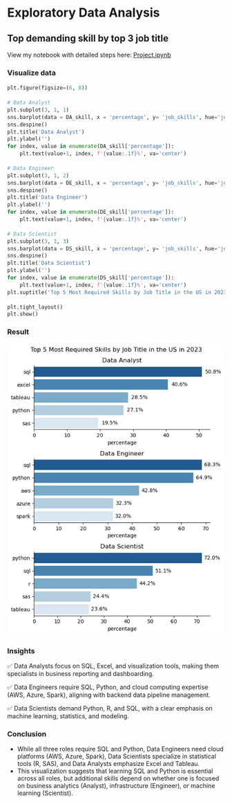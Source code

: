 # Exploratory Data Analysis
## Top demanding skill by top 3 job title
View my notebook with detailed steps here: 
[Project.ipynb](project_youtube\project.ipynb)
### Visualize data
```python
plt.figure(figsize=(6, 8))

# Data Analyst
plt.subplot(3, 1, 1)
sns.barplot(data = DA_skill, x = 'percentage', y= 'job_skills', hue='job_skills', palette='Blues_r', legend = False)
sns.despine()
plt.title('Data Analyst')
plt.ylabel('')
for index, value in enumerate(DA_skill['percentage']):
    plt.text(value+1, index, f'{value:.1f}%', va='center')

# Data Engineer
plt.subplot(3, 1, 2)
sns.barplot(data = DE_skill, x = 'percentage', y= 'job_skills', hue='job_skills', palette='Blues_r', legend = False)
sns.despine()
plt.title('Data Engineer')
plt.ylabel('')
for index, value in enumerate(DE_skill['percentage']):
    plt.text(value+1, index, f'{value:.1f}%', va='center')

# Data Scientist
plt.subplot(3, 1, 3)
sns.barplot(data = DS_skill, x = 'percentage', y= 'job_skills', hue='job_skills', palette='Blues_r', legend = False)
sns.despine()
plt.title('Data Scientist')
plt.ylabel('')
for index, value in enumerate(DS_skill['percentage']):
    plt.text(value+1, index, f'{value:.1f}%', va='center')
plt.suptitle('Top 5 Most Required Skills by Job Title in the US in 2023')

plt.tight_layout()
plt.show()
```
### Result
![Visualization](image.png)
### Insights
✅ Data Analysts focus on SQL, Excel, and visualization tools, making them specialists in business reporting and dashboarding.

✅ Data Engineers require SQL, Python, and cloud computing expertise (AWS, Azure, Spark), aligning with backend data 
pipeline management.

✅ Data Scientists demand Python, R, and SQL, with a clear emphasis on machine learning, statistics, and modeling.
### Conclusion
- While all three roles require SQL and Python, Data Engineers need cloud platforms (AWS, Azure, Spark), Data Scientists specialize in statistical tools (R, SAS), and Data Analysts emphasize Excel and Tableau.
- This visualization suggests that learning SQL and Python is essential across all roles, but additional skills depend on whether one is focused on business analytics (Analyst), infrastructure (Engineer), or machine learning (Scientist).